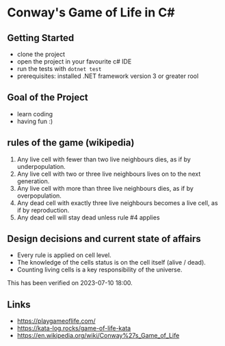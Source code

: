 # Conway's Game of Life in C#

## Getting Started
- clone the project 
- open the project in your favourite c# IDE
- run the tests with ``dotnet test``
- prerequisites: installed .NET framework version 3 or greater rool

## Goal of the Project
- learn coding
- having fun :)

## rules of the game (wikipedia)

1. Any live cell with fewer than two live neighbours dies, as if by underpopulation.
2. Any live cell with two or three live neighbours lives on to the next generation.
3. Any live cell with more than three live neighbours dies, as if by overpopulation.
4. Any dead cell with exactly three live neighbours becomes a live cell, as if by reproduction.
5. Any dead cell will stay dead unless rule #4 applies

## Design decisions and current state of affairs

- Every rule is applied on cell level.
- The knowledge of the cells status is on the cell itself (alive / dead).
- Counting living cells is a key responsibility of the universe.

This has been verified on 2023-07-10 18:00.

## Links
 - https://playgameoflife.com/
 - https://kata-log.rocks/game-of-life-kata
 - https://en.wikipedia.org/wiki/Conway%27s_Game_of_Life
